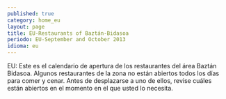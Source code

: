 ```yaml
---
published: true
category: home_eu
layout: page
title: EU-Restaurants of Baztán-Bidasoa
periodo: EU-September and October 2013
idioma: eu
---
```

EU: Este es el calendario de apertura de los restaurantes del área Baztán Bidasoa.
Algunos restaurantes de la zona no están abiertos todos los días para comer y cenar. Antes de desplazarse a uno de ellos, revise cuáles están abiertos en el momento en el que usted lo necesita.
